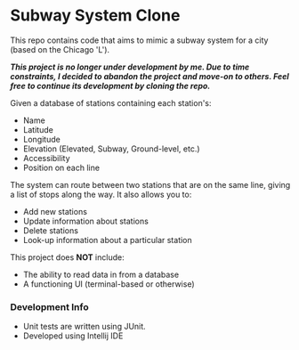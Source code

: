 # Subway System Clone
This repo contains code that aims to mimic a subway system for 
a city (based on the Chicago 'L').

___This project is no longer under development by me. Due to
time constraints, I decided to abandon the project and move-on
to others. Feel free to continue its development by cloning
the repo.___

Given a database of stations containing each station's:
* Name
* Latitude
* Longitude
* Elevation (Elevated, Subway, Ground-level, etc.)
* Accessibility
* Position on each line

The system can route between two stations that are on the same 
line, giving a list of stops along the way. It also allows you to:
* Add new stations
* Update information about stations
* Delete stations
* Look-up information about a particular station

This project does **NOT** include:
* The ability to read data in from a database
* A functioning UI (terminal-based or otherwise)

### Development Info
* Unit tests are written using JUnit.
* Developed using Intellij IDE
